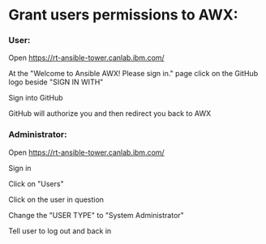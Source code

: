 # Grant users permissions to AWX:

### User:

Open https://rt-ansible-tower.canlab.ibm.com/

At the "Welcome to Ansible AWX! Please sign in." page click on the GitHub logo beside "SIGN IN WITH"

Sign into GitHub

GitHub will authorize you and then redirect you back to AWX

### Administrator:

Open https://rt-ansible-tower.canlab.ibm.com/

Sign in

Click on "Users"

Click on the user in question

Change the "USER TYPE" to "System Administrator"

Tell user to log out and back in